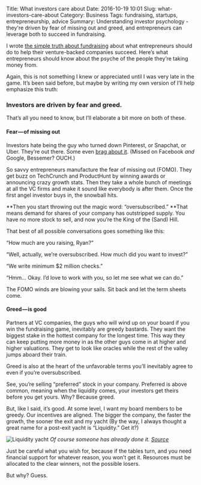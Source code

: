 Title: What investors care about
Date: 2016-10-19 10:01
Slug: what-investors-care-about
Category: Business
Tags: fundraising, startups, entrepreneurship, advice
Summary: Understanding investor psychology - they're driven by fear of missing out and greed, and entrepreneurs can leverage both to succeed in fundraising.

I wrote [the simple truth about fundraising]({filename}the-simple-truth-about-fundraising.md) about what entrepreneurs should do to help their venture-backed companies succeed. Here’s what entrepreneurs should know about the psyche of the people they’re taking money from.

Again, this is not something I knew or appreciated until I was very late in the game. It’s been said before, but maybe by writing my own version of I’ll help emphasize this truth:

### **Investors are driven by fear and greed.**

That’s all you need to know, but I’ll elaborate a bit more on both of these.

#### Fear — of missing out

Investors hate being the guy who turned down Pinterest, or Snapchat, or Uber. They’re out there. Some even [brag about it](https://www.bvp.com/portfolio/anti-portfolio). (Missed on Facebook *and* Google, Bessemer? OUCH.)

So savvy entrepreneurs manufacture the fear of missing out (FOMO). They get buzz on TechCrunch and ProductHunt by winning awards or announcing crazy growth stats. Then they take a whole bunch of meetings at all the VC firms and make it sound like everybody is after them. Once the first angel investor buys in, the snowball hits.

**Then you start throwing out the magic word: “oversubscribed.” **That means demand for shares of your company has outstripped supply. You have no more stock to sell, and now you’re the King of the (Sand) Hill.

That best of all possible conversations goes something like this:

“How much are you raising, Ryan?”

“Well, actually, we’re oversubscribed. How much did you want to invest?”

“We write minimum $2 million checks.”

“Hmm… Okay. I’d love to work with you, so let me see what we can do.”

The FOMO winds are blowing your sails. Sit back and let the term sheets come.

#### Greed — is good

Partners at VC companies, the guys who will wind up on your board if you win the fundraising game, inevitably are greedy bastards. They want the biggest stake in the hottest company for the longest time. This way they can keep putting more money in as the other guys come in at higher and higher valuations. They get to look like oracles while the rest of the valley jumps aboard their train.

Greed is also at the heart of the unfavorable terms you’ll inevitably agree to even if you’re oversubscribed.

See, you’re selling “preferred” stock in your company. Preferred is above common, meaning when the liquidity comes, your investors get theirs before you get yours. Why? Because greed.

But, like I said, it’s good. At some level, I want my board members to be greedy. Our incentives are aligned. The bigger the company, the faster the growth, the sooner the exit and my yacht (By the way, I always thought a great name for a post-exit yacht is “Liquidity.” Get it?)

![Liquidity yacht]({static}/images/2016/10/54a9a-1z6bu7aqkl_nvyodvmbr8lq.jpeg)
*Of course someone has already done it. [Source](http://www.yachtingmagazine.com/30-unforgettable-boat-names)*

Just be careful what you wish for, because if the tables turn, and you need financial support for whatever reason, you won’t get it. Resources must be allocated to the clear winners, not the possible losers.

But why? Guess.